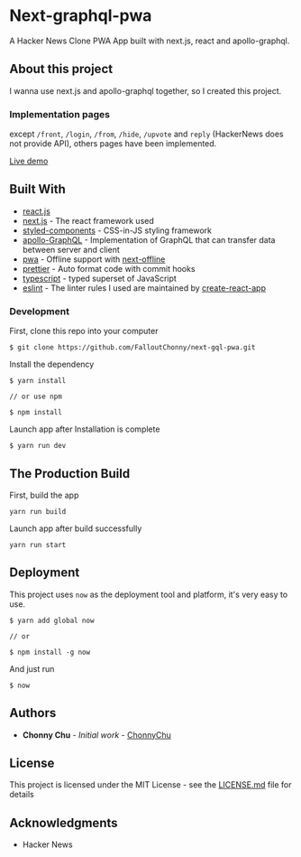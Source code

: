 # Next-graphql-pwa

A Hacker News Clone PWA App built with next.js, react and apollo-graphql.

## About this project

I wanna use next.js and apollo-graphql together, so I created this project.

### Implementation pages

except `/front`, `/login`, `/from`, `/hide`, `/upvote` and `reply` (HackerNews does not provide API), others pages have been implemented.

[Live demo](https://next-gql-hnpwa.now.sh/)

## Built With

- [react.js](https://reactjs.org/)
- [next.js](https://rometools.github.io/rome/) - The react framework used
- [styled-components](http://www.dropwizard.io/1.0.2/docs/) - CSS-in-JS styling framework
- [apollo-GraphQL](https://www.apollographql.com/) - Implementation of GraphQL that can transfer data between server and client
- [pwa](https://github.com/hanford/next-offline) - Offline support with [next-offline](https://github.com/hanford/next-offline)
- [prettier](https://prettier.io/) - Auto format code with commit hooks
- [typescript](https://www.typescriptlang.org/) - typed superset of JavaScript
- [eslint](https://eslint.org/) - The linter rules I used are maintained by [create-react-app](https://github.com/facebook/create-react-app/blob/master/packages/eslint-config-react-app/index.js)

### Development

First, clone this repo into your computer

```
$ git clone https://github.com/FalloutChonny/next-gql-pwa.git
```

Install the dependency

```
$ yarn install

// or use npm

$ npm install
```

Launch app after Installation is complete

```
$ yarn run dev
```

## The Production Build

First, build the app

```
yarn run build
```

Launch app after build successfully

```
yarn run start
```

## Deployment

This project uses `now` as the deployment tool and platform, it's very easy to use.

```
$ yarn add global now

// or

$ npm install -g now
```

And just run

```
$ now
```

## Authors

- **Chonny Chu** - _Initial work_ - [ChonnyChu](https://github.com/FalloutChonny)

## License

This project is licensed under the MIT License - see the [LICENSE.md](LICENSE) file for details

## Acknowledgments

- Hacker News
